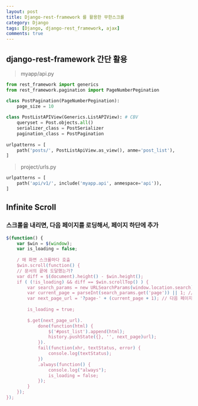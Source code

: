 ```yaml
---
layout: post
title: Django-rest-framework 를 활용한 무한스크롤
category: Django
tags: [Django, django-rest_framework, ajax]
comments: true
---
```

<!----------------- 탬플릿
## forEach
### 설명
[MDN]()
### 문법
```javascript

```
### 예시
```javascript

```
------------------->

## django-rest-framework 간단 활용

> myapp/api.py

```python
from rest_framework import generics
from rest_framework.pagination import PageNumberPegination

class PostPagination(PageNumberPegination):
    page_size = 10
    
class PostListAPIView(Generics.ListAPIView): # CBV
    queryset = Post.objects.all()
    serializer_class = PostSerializer
    pagination_class = PostPagination
    
urlpatterns = [
    path('posts/', PostListApiView.as_view(), anme='post_list'),
]
```

> project/urls.py

```python 
urlpatterns = [
    path('api/v1/', include('myapp.api', anmespace='api')),
]

```

## Infinite Scroll
### 스크롤을 내리면, 다음 페이지를 로딩해서, 페이지 하단에 추가

```javascript
$(function() {
    var $win = $(window);
    var is_loading = false;
    
    / 매 화면 스크롤마다 호출
    $win.scroll(function() {
    // 문서의 끝에 도달했는가?
    var diff = $(document).height() - $win.height();
    if ( (!is_loading) && diff == $win.scrollTop() ) {
        var search_params = new URLSearchParams(window.location.search); // 현재 페이지의 GET인자를 가공
        var current_page = parseInt(search_params.get('page')) || 1; // GET인자 page를 획득하고 없으면 1을 반환
        var next_page_url = '?page-' + (current_page + 1); // 다음 페이지를 요청하기 위한 URL 생성
        
        is_loading = true;
        
        $.get(next_page_url).
            done(function(html) {
                $('#post_list').append(html);
                history.pushState({}, '', next_page)url);      
            }).
            fail(function(xhr, textStatus, error) {
                console.log(textStatus);
            })
            .always(function() {
                console.log("always");
                is_loading = false;
            });
        } 
    });
});
```